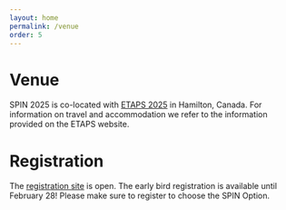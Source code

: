 ```yaml
---
layout: home
permalink: /venue
order: 5
---
```


# Venue

SPIN 2025 is co-located with [ETAPS 2025](https://etaps.org/2025/) in Hamilton, Canada.
For information on travel and accommodation we refer to the information provided on the ETAPS website.

# Registration

The [registration site](https://etaps.org/2025/registration/) is open.
The early bird registration is available until February 28!
Please make sure to register to choose the SPIN Option.